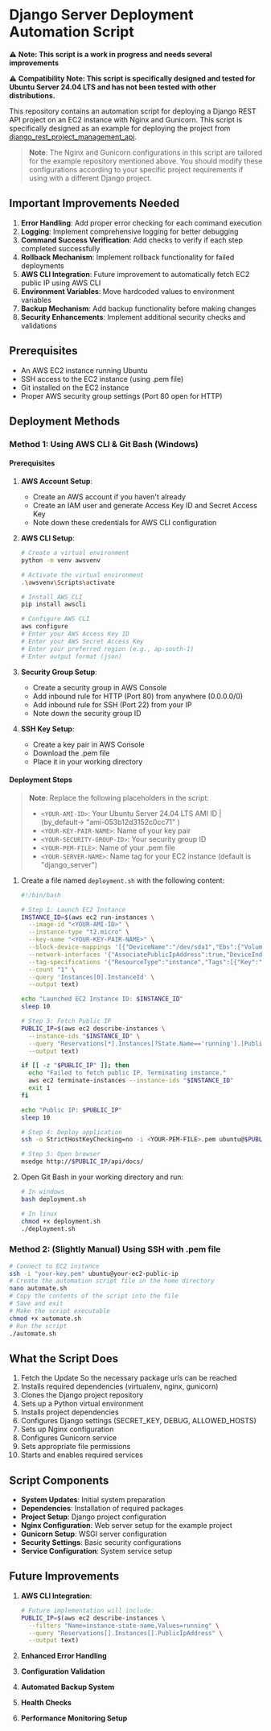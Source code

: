 # Django Server Deployment Automation Script

⚠️ **Note: This script is a work in progress and needs several improvements**

⚠️ **Compatibility Note: This script is specifically designed and tested for Ubuntu Server 24.04 LTS and has not been tested with other distributions.**

This repository contains an automation script for deploying a Django REST API project on an EC2 instance with Nginx and Gunicorn. This script is specifically designed as an example for deploying the project from [django_rest_project_management_api](https://github.com/centaurusgod/django_rest_project_management_api.git).



> **Note**: The Nginx and Gunicorn configurations in this script are tailored for the example repository mentioned above. You should modify these configurations according to your specific project requirements if using with a different Django project.

## Important Improvements Needed

1. **Error Handling**: Add proper error checking for each command execution
2. **Logging**: Implement comprehensive logging for better debugging
3. **Command Success Verification**: Add checks to verify if each step completed successfully
4. **Rollback Mechanism**: Implement rollback functionality for failed deployments
5. **AWS CLI Integration**: Future improvement to automatically fetch EC2 public IP using AWS CLI
6. **Environment Variables**: Move hardcoded values to environment variables
7. **Backup Mechanism**: Add backup functionality before making changes
8. **Security Enhancements**: Implement additional security checks and validations

## Prerequisites

- An AWS EC2 instance running Ubuntu
- SSH access to the EC2 instance (using .pem file)
- Git installed on the EC2 instance
- Proper AWS security group settings (Port 80 open for HTTP)

## Deployment Methods

### Method 1: Using AWS CLI & Git Bash (Windows)

#### Prerequisites
1. **AWS Account Setup**:
   - Create an AWS account if you haven't already
   - Create an IAM user and generate Access Key ID and Secret Access Key
   - Note down these credentials for AWS CLI configuration

2. **AWS CLI Setup**:
   ```bash
   # Create a virtual environment
   python -m venv awsvenv
   
   # Activate the virtual environment
   .\awsvenv\Scripts\activate
   
   # Install AWS CLI
   pip install awscli
   
   # Configure AWS CLI
   aws configure
   # Enter your AWS Access Key ID
   # Enter your AWS Secret Access Key
   # Enter your preferred region (e.g., ap-south-1)
   # Enter output format (json)
   ```

3. **Security Group Setup**:
   - Create a security group in AWS Console
   - Add inbound rule for HTTP (Port 80) from anywhere (0.0.0.0/0)
   - Add inbound rule for SSH (Port 22) from your IP
   - Note down the security group ID

4. **SSH Key Setup**:
   - Create a key pair in AWS Console
   - Download the .pem file
   - Place it in your working directory

#### Deployment Steps
> **Note**: Replace the following placeholders in the script:
> - `<YOUR-AMI-ID>`: Your Ubuntu Server 24.04 LTS AMI ID | (by_default-> "ami-053b12d3152c0cc71" )
> - `<YOUR-KEY-PAIR-NAME>`: Name of your key pair
> - `<YOUR-SECURITY-GROUP-ID>`: Your security group ID
> - `<YOUR-PEM-FILE>`: Name of your .pem file
> - `<YOUR-SERVER-NAME>`: Name tag for your EC2 instance (default is "django_server")

1. Create a file named `deployment.sh` with the following content:
   ```bash
   #!/bin/bash

   # Step 1: Launch EC2 Instance
   INSTANCE_ID=$(aws ec2 run-instances \
     --image-id "<YOUR-AMI-ID>" \
     --instance-type "t2.micro" \
     --key-name "<YOUR-KEY-PAIR-NAME>" \
     --block-device-mappings '[{"DeviceName":"/dev/sda1","Ebs":{"VolumeSize":8,"VolumeType":"gp3"}}]' \
     --network-interfaces '{"AssociatePublicIpAddress":true,"DeviceIndex":0,"Groups":["<YOUR-SECURITY-GROUP-ID>"]}' \
     --tag-specifications '{"ResourceType":"instance","Tags":[{"Key":"Name","Value":"<YOUR-SERVER-NAME>"}]}' \
     --count "1" \
     --query 'Instances[0].InstanceId' \
     --output text)

   echo "Launched EC2 Instance ID: $INSTANCE_ID"
   sleep 10

   # Step 3: Fetch Public IP
   PUBLIC_IP=$(aws ec2 describe-instances \
     --instance-ids "$INSTANCE_ID" \
     --query "Reservations[*].Instances[?State.Name=='running'].[PublicIpAddress]" \
     --output text)

   if [[ -z "$PUBLIC_IP" ]]; then
     echo "Failed to fetch public IP. Terminating instance."
     aws ec2 terminate-instances --instance-ids "$INSTANCE_ID"
     exit 1
   fi

   echo "Public IP: $PUBLIC_IP"
   sleep 10

   # Step 4: Deploy application
   ssh -o StrictHostKeyChecking=no -i <YOUR-PEM-FILE>.pem ubuntu@$PUBLIC_IP "git clone https://github.com/centaurusgod/bash_django_server_deployment.git && cp bash_django_server_deployment/automate.sh /home/ubuntu/ && chmod +x /home/ubuntu/automate.sh && sed -i 's|your_ec2_instance_public_ip|$PUBLIC_IP|' /home/ubuntu/automate.sh && bash /home/ubuntu/automate.sh"

   # Step 5: Open browser
   msedge http://$PUBLIC_IP/api/docs/
   ```

2. Open Git Bash in your working directory and run:
   ```bash
   # In windows
   bash deployment.sh

   # In linux
   chmod +x deployment.sh
   ./deployment.sh
   ```

### Method 2: (Slightly Manual) Using SSH with .pem file
```bash
# Connect to EC2 instance
ssh -i "your-key.pem" ubuntu@your-ec2-public-ip
# Create the automation script file in the home directory
nano automate.sh
# Copy the contents of the script into the file
# Save and exit
# Make the script executable    
chmod +x automate.sh
# Run the script
./automate.sh
```

## What the Script Does

1. Fetch the Update So the necessary package urls can be reached
2. Installs required dependencies (virtualenv, nginx, gunicorn)
3. Clones the Django project repository
4. Sets up a Python virtual environment
5. Installs project dependencies
6. Configures Django settings (SECRET_KEY, DEBUG, ALLOWED_HOSTS)
7. Sets up Nginx configuration
8. Configures Gunicorn service
9. Sets appropriate file permissions
10. Starts and enables required services

## Script Components

- **System Updates**: Initial system preparation
- **Dependencies**: Installation of required packages
- **Project Setup**: Django project configuration
- **Nginx Configuration**: Web server setup for the example project
- **Gunicorn Setup**: WSGI server configuration
- **Security Settings**: Basic security configurations
- **Service Configuration**: System service setup

## Future Improvements

1. **AWS CLI Integration**:
   ```bash
   # Future implementation will include:
   PUBLIC_IP=$(aws ec2 describe-instances \
     --filters "Name=instance-state-name,Values=running" \
     --query "Reservations[].Instances[].PublicIpAddress" \
     --output text)
   ```

2. **Enhanced Error Handling**
3. **Configuration Validation**
4. **Automated Backup System**
5. **Health Checks**
6. **Performance Monitoring Setup**
